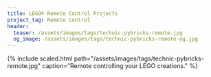 ```yaml
---
title: LEGO® Remote Control Projects
project_tag: Remote Control
header:
  teaser: /assets/images/tags/technic-pybricks-remote.jpg
  og_image: /assets/images/tags/technic-pybricks-remote-og.jpg
---
```


{% include scaled.html
  path="/assets/images/tags/technic-pybricks-remote.jpg"
  caption="Remote controlling your LEGO creations."
%}


